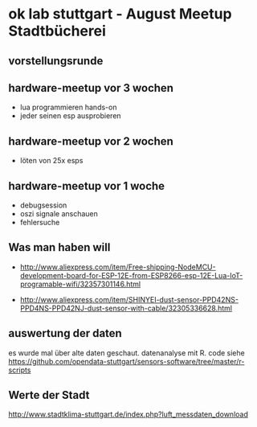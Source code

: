 # ok lab stuttgart - August Meetup Stadtbücherei

## vorstellungsrunde

## hardware-meetup vor 3 wochen

- lua programmieren hands-on
- jeder seinen esp ausprobieren

## hardware-meetup vor 2 wochen

- löten von 25x esps

## hardware-meetup vor 1 woche

- debugsession
- oszi signale anschauen
- fehlersuche

## Was man haben will

* http://www.aliexpress.com/item/Free-shipping-NodeMCU-development-board-for-ESP-12E-from-ESP8266-esp-12E-Lua-IoT-programable-wifi/32357301146.html

* http://www.aliexpress.com/item/SHINYEI-dust-sensor-PPD42NS-PPD4NS-PPD42NJ-dust-sensor-with-cable/32305336628.html

## auswertung der daten

es wurde mal über alte daten geschaut. datenanalyse mit R. code siehe 
https://github.com/opendata-stuttgart/sensors-software/tree/master/r-scripts

## Werte der Stadt

http://www.stadtklima-stuttgart.de/index.php?luft_messdaten_download


